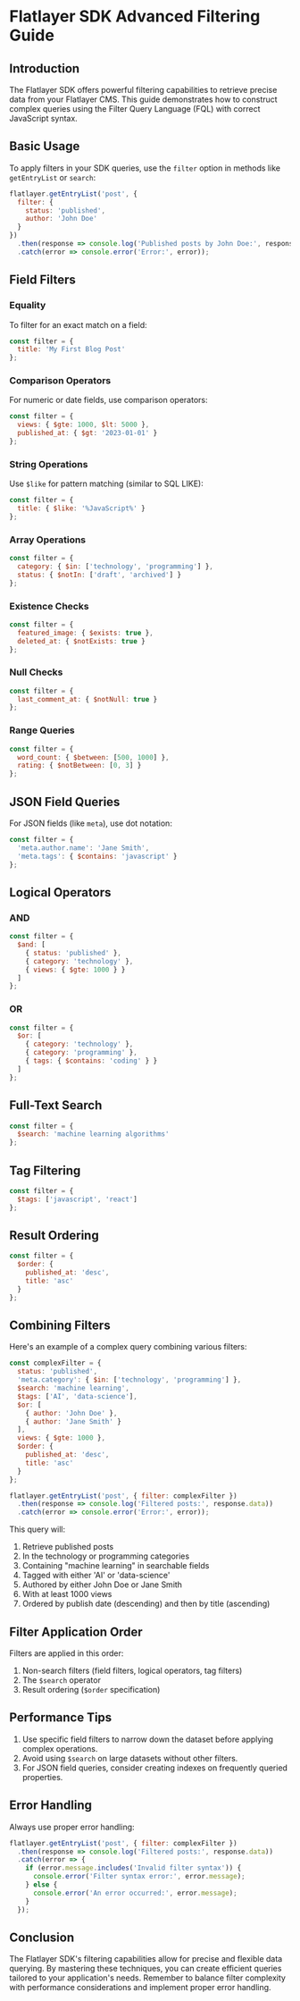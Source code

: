 # Flatlayer SDK Advanced Filtering Guide

## Introduction

The Flatlayer SDK offers powerful filtering capabilities to retrieve precise data from your Flatlayer CMS. This guide demonstrates how to construct complex queries using the Filter Query Language (FQL) with correct JavaScript syntax.

## Basic Usage

To apply filters in your SDK queries, use the `filter` option in methods like `getEntryList` or `search`:

```javascript
flatlayer.getEntryList('post', {
  filter: {
    status: 'published',
    author: 'John Doe'
  }
})
  .then(response => console.log('Published posts by John Doe:', response.data))
  .catch(error => console.error('Error:', error));
```

## Field Filters

### Equality

To filter for an exact match on a field:

```javascript
const filter = {
  title: 'My First Blog Post'
};
```

### Comparison Operators

For numeric or date fields, use comparison operators:

```javascript
const filter = {
  views: { $gte: 1000, $lt: 5000 },
  published_at: { $gt: '2023-01-01' }
};
```

### String Operations

Use `$like` for pattern matching (similar to SQL LIKE):

```javascript
const filter = {
  title: { $like: '%JavaScript%' }
};
```

### Array Operations

```javascript
const filter = {
  category: { $in: ['technology', 'programming'] },
  status: { $notIn: ['draft', 'archived'] }
};
```

### Existence Checks

```javascript
const filter = {
  featured_image: { $exists: true },
  deleted_at: { $notExists: true }
};
```

### Null Checks

```javascript
const filter = {
  last_comment_at: { $notNull: true }
};
```

### Range Queries

```javascript
const filter = {
  word_count: { $between: [500, 1000] },
  rating: { $notBetween: [0, 3] }
};
```

## JSON Field Queries

For JSON fields (like `meta`), use dot notation:

```javascript
const filter = {
  'meta.author.name': 'Jane Smith',
  'meta.tags': { $contains: 'javascript' }
};
```

## Logical Operators

### AND

```javascript
const filter = {
  $and: [
    { status: 'published' },
    { category: 'technology' },
    { views: { $gte: 1000 } }
  ]
};
```

### OR

```javascript
const filter = {
  $or: [
    { category: 'technology' },
    { category: 'programming' },
    { tags: { $contains: 'coding' } }
  ]
};
```

## Full-Text Search

```javascript
const filter = {
  $search: 'machine learning algorithms'
};
```

## Tag Filtering

```javascript
const filter = {
  $tags: ['javascript', 'react']
};
```

## Result Ordering

```javascript
const filter = {
  $order: {
    published_at: 'desc',
    title: 'asc'
  }
};
```

## Combining Filters

Here's an example of a complex query combining various filters:

```javascript
const complexFilter = {
  status: 'published',
  'meta.category': { $in: ['technology', 'programming'] },
  $search: 'machine learning',
  $tags: ['AI', 'data-science'],
  $or: [
    { author: 'John Doe' },
    { author: 'Jane Smith' }
  ],
  views: { $gte: 1000 },
  $order: {
    published_at: 'desc',
    title: 'asc'
  }
};

flatlayer.getEntryList('post', { filter: complexFilter })
  .then(response => console.log('Filtered posts:', response.data))
  .catch(error => console.error('Error:', error));
```

This query will:
1. Retrieve published posts
2. In the technology or programming categories
3. Containing "machine learning" in searchable fields
4. Tagged with either 'AI' or 'data-science'
5. Authored by either John Doe or Jane Smith
6. With at least 1000 views
7. Ordered by publish date (descending) and then by title (ascending)

## Filter Application Order

Filters are applied in this order:
1. Non-search filters (field filters, logical operators, tag filters)
2. The `$search` operator
3. Result ordering (`$order` specification)

## Performance Tips

1. Use specific field filters to narrow down the dataset before applying complex operations.
2. Avoid using `$search` on large datasets without other filters.
3. For JSON field queries, consider creating indexes on frequently queried properties.

## Error Handling

Always use proper error handling:

```javascript
flatlayer.getEntryList('post', { filter: complexFilter })
  .then(response => console.log('Filtered posts:', response.data))
  .catch(error => {
    if (error.message.includes('Invalid filter syntax')) {
      console.error('Filter syntax error:', error.message);
    } else {
      console.error('An error occurred:', error.message);
    }
  });
```

## Conclusion

The Flatlayer SDK's filtering capabilities allow for precise and flexible data querying. By mastering these techniques, you can create efficient queries tailored to your application's needs. Remember to balance filter complexity with performance considerations and implement proper error handling.